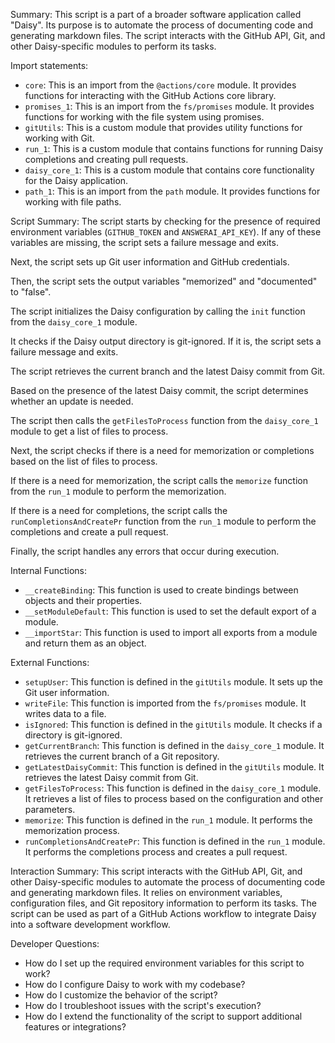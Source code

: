 Summary:
This script is a part of a broader software application called "Daisy". Its purpose is to automate the process of documenting code and generating markdown files. The script interacts with the GitHub API, Git, and other Daisy-specific modules to perform its tasks.

Import statements:
- `core`: This is an import from the `@actions/core` module. It provides functions for interacting with the GitHub Actions core library.
- `promises_1`: This is an import from the `fs/promises` module. It provides functions for working with the file system using promises.
- `gitUtils`: This is a custom module that provides utility functions for working with Git.
- `run_1`: This is a custom module that contains functions for running Daisy completions and creating pull requests.
- `daisy_core_1`: This is a custom module that contains core functionality for the Daisy application.
- `path_1`: This is an import from the `path` module. It provides functions for working with file paths.

Script Summary:
The script starts by checking for the presence of required environment variables (`GITHUB_TOKEN` and `ANSWERAI_API_KEY`). If any of these variables are missing, the script sets a failure message and exits.

Next, the script sets up Git user information and GitHub credentials.

Then, the script sets the output variables "memorized" and "documented" to "false".

The script initializes the Daisy configuration by calling the `init` function from the `daisy_core_1` module.

It checks if the Daisy output directory is git-ignored. If it is, the script sets a failure message and exits.

The script retrieves the current branch and the latest Daisy commit from Git.

Based on the presence of the latest Daisy commit, the script determines whether an update is needed.

The script then calls the `getFilesToProcess` function from the `daisy_core_1` module to get a list of files to process.

Next, the script checks if there is a need for memorization or completions based on the list of files to process.

If there is a need for memorization, the script calls the `memorize` function from the `run_1` module to perform the memorization.

If there is a need for completions, the script calls the `runCompletionsAndCreatePr` function from the `run_1` module to perform the completions and create a pull request.

Finally, the script handles any errors that occur during execution.

Internal Functions:
- `__createBinding`: This function is used to create bindings between objects and their properties.
- `__setModuleDefault`: This function is used to set the default export of a module.
- `__importStar`: This function is used to import all exports from a module and return them as an object.

External Functions:
- `setupUser`: This function is defined in the `gitUtils` module. It sets up the Git user information.
- `writeFile`: This function is imported from the `fs/promises` module. It writes data to a file.
- `isIgnored`: This function is defined in the `gitUtils` module. It checks if a directory is git-ignored.
- `getCurrentBranch`: This function is defined in the `daisy_core_1` module. It retrieves the current branch of a Git repository.
- `getLatestDaisyCommit`: This function is defined in the `gitUtils` module. It retrieves the latest Daisy commit from Git.
- `getFilesToProcess`: This function is defined in the `daisy_core_1` module. It retrieves a list of files to process based on the configuration and other parameters.
- `memorize`: This function is defined in the `run_1` module. It performs the memorization process.
- `runCompletionsAndCreatePr`: This function is defined in the `run_1` module. It performs the completions process and creates a pull request.

Interaction Summary:
This script interacts with the GitHub API, Git, and other Daisy-specific modules to automate the process of documenting code and generating markdown files. It relies on environment variables, configuration files, and Git repository information to perform its tasks. The script can be used as part of a GitHub Actions workflow to integrate Daisy into a software development workflow.

Developer Questions:
- How do I set up the required environment variables for this script to work?
- How do I configure Daisy to work with my codebase?
- How do I customize the behavior of the script?
- How do I troubleshoot issues with the script's execution?
- How do I extend the functionality of the script to support additional features or integrations?
